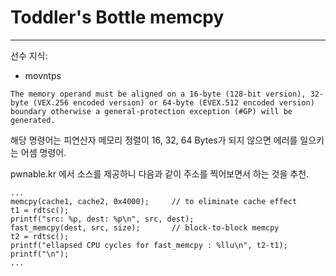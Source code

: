 # Toddler's Bottle memcpy
---
선수 지식:
 - movntps


`
The memory operand must be aligned on a 16-byte (128-bit version), 32-byte (VEX.256 encoded version) or 64-byte (EVEX.512 encoded version) boundary otherwise a general-protection exception (#GP) will be generated.
`

해당 명령어는 피연산자 메모리 정렬이 16, 32, 64 Bytes가 되지 않으면 에러를 일으키는 어셈 명령어.

pwnable.kr 에서 소스를 제공하니 다음과 같이 주소를 찍어보면서 하는 것을 추천.
```
...
memcpy(cache1, cache2, 0x4000);		// to eliminate cache effect
t1 = rdtsc();
printf("src: %p, dest: %p\n", src, dest);
fast_memcpy(dest, src, size);		// block-to-block memcpy
t2 = rdtsc();
printf("ellapsed CPU cycles for fast_memcpy : %llu\n", t2-t1);
printf("\n");
...
```
